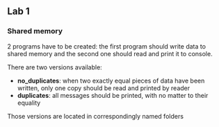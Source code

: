 ## Lab 1
### Shared memory

2 programs have to be created: the first program should write data to shared memory and the second one should read and print it to console.

There are two versions available:

* **no_duplicates**: when two exactly equal pieces of data have been written, only one copy should be read and printed by reader
* **duplicates**: all messages should be printed, with no matter to their equality

Those versions are located in correspondingly named folders